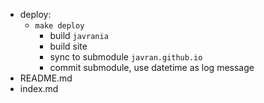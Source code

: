 * deploy:
    + `make deploy`
        * build `javrania`
        * build site
        * sync to submodule `javran.github.io`
        * commit submodule, use datetime as log message
* README.md
* index.md
